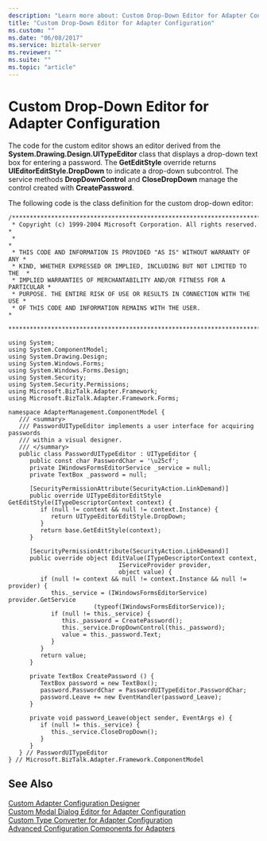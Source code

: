 ```yaml
---
description: "Learn more about: Custom Drop-Down Editor for Adapter Configuration"
title: "Custom Drop-Down Editor for Adapter Configuration"
ms.custom: ""
ms.date: "06/08/2017"
ms.service: biztalk-server
ms.reviewer: ""
ms.suite: ""
ms.topic: "article"
---
```

# Custom Drop-Down Editor for Adapter Configuration
The code for the custom editor shows an editor derived from the **System.Drawing.Design.UITypeEditor** class that displays a drop-down text box for entering a password. The **GetEditStyle** override returns **UIEditorEditStyle.DropDown** to indicate a drop-down subcontrol. The service methods **DropDownControl** and **CloseDropDown** manage the control created with **CreatePassword**.  
  
 The following code is the class definition for the custom drop-down editor:  
  
```  
/*************************************************************************  
 * Copyright (c) 1999-2004 Microsoft Corporation. All rights reserved.   *  
 *                                                                       *  
 * THIS CODE AND INFORMATION IS PROVIDED "AS IS" WITHOUT WARRANTY OF ANY *  
 * KIND, WHETHER EXPRESSED OR IMPLIED, INCLUDING BUT NOT LIMITED TO THE  *  
 * IMPLIED WARRANTIES OF MERCHANTABILITY AND/OR FITNESS FOR A PARTICULAR *  
 * PURPOSE. THE ENTIRE RISK OF USE OR RESULTS IN CONNECTION WITH THE USE *  
 * OF THIS CODE AND INFORMATION REMAINS WITH THE USER.                   *  
 *************************************************************************/  
  
using System;  
using System.ComponentModel;  
using System.Drawing.Design;  
using System.Windows.Forms;  
using System.Windows.Forms.Design;  
using System.Security;  
using System.Security.Permissions;  
using Microsoft.BizTalk.Adapter.Framework;  
using Microsoft.BizTalk.Adapter.Framework.Forms;  
  
namespace AdapterManagement.ComponentModel {  
   /// <summary>  
   /// PasswordUITypeEditor implements a user interface for acquiring passwords  
   /// within a visual designer.  
   /// </summary>  
   public class PasswordUITypeEditor : UITypeEditor {  
      public const char PasswordChar = '\u25cf';  
      private IWindowsFormsEditorService _service = null;  
      private TextBox _password = null;  
  
      [SecurityPermissionAttribute(SecurityAction.LinkDemand)]  
      public override UITypeEditorEditStyle GetEditStyle(ITypeDescriptorContext context) {  
         if (null != context && null != context.Instance) {  
            return UITypeEditorEditStyle.DropDown;  
         }  
         return base.GetEditStyle(context);  
      }  
  
      [SecurityPermissionAttribute(SecurityAction.LinkDemand)]  
      public override object EditValue(ITypeDescriptorContext context,   
                               IServiceProvider provider,  
                               object value) {  
         if (null != context && null != context.Instance && null != provider) {  
            this._service = (IWindowsFormsEditorService) provider.GetService   
                        (typeof(IWindowsFormsEditorService));  
            if (null != this._service) {  
               this._password = CreatePassword();  
               this._service.DropDownControl(this._password);  
               value = this._password.Text;  
            }  
         }  
         return value;  
      }  
  
      private TextBox CreatePassword () {  
         TextBox password = new TextBox();  
         password.PasswordChar = PasswordUITypeEditor.PasswordChar;  
         password.Leave += new EventHandler(password_Leave);  
      }  
  
      private void password_Leave(object sender, EventArgs e) {  
         if (null != this._service) {  
            this._service.CloseDropDown();  
         }  
      }  
   } // PasswordUITypeEditor  
} // Microsoft.BizTalk.Adapter.Framework.ComponentModel  
```  
  
## See Also  
 [Custom Adapter Configuration Designer](../core/custom-adapter-configuration-designer.md)   
 [Custom Modal Dialog Editor for Adapter Configuration](../core/custom-modal-dialog-editor-for-adapter-configuration.md)   
 [Custom Type Converter for Adapter Configuration](../core/custom-type-converter-for-adapter-configuration.md)   
 [Advanced Configuration Components for Adapters](../core/advanced-configuration-components-for-adapters.md)
